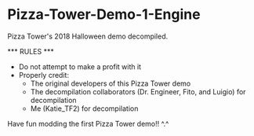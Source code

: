 # Pizza-Tower-Demo-1-Engine
Pizza Tower's 2018 Halloween demo decompiled.

*** RULES ***
- Do not attempt to make a profit with it
- Properly credit:
  -    The original developers of this Pizza Tower demo
  -    The decompilation collaborators (Dr. Engineer, Fito, and Luigio) for decompilation
  -    Me (Katie_TF2) for decompilation

Have fun modding the first Pizza Tower demo!! ^.^
